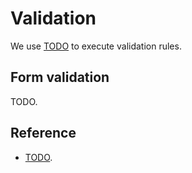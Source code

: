 # Validation

We use [TODO]() to execute validation rules.

## Form validation

TODO.

## Reference

- [TODO]().